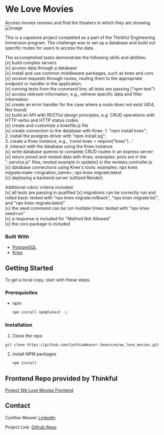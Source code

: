# We Love Movies 
Access movies reviews and find the theaters in which they are showing.
<br/>
![image](https://github.com/CynthiaWeaver-Jeannine/we_love_movies/assets/132491873/feafdc79-6f05-4cb2-8b0e-e5a2ff280ad9)

This is a capstone project completed as a part of the Thinkful Engineering Immersion program.
The challenge was to set up a database and build out specific routes for users to access the data. 

The accomplished tasks demonstrate the following skills and abilities:  
[x] build complex servers  
[x] access data through a database  
[x] install and use common middleware packages, such as knex and cors  
[x] receive requests through routes, routing them to the appropriate endpoint or handler in the application.  
[x] running tests from the command line; all tests are passing ("npm test")  
[x] access relevant information, e.g., retrieve specific data and filter information  
[x] create an error handler for the case where a route does not exist (404, Not found)  
[x] build an API with RESTful design principles, e.g. CRUD operations with HTTP verbs and HTTP status codes.  
[x] create and customize a knexfile.js file  
[x] create connection to the database with Knex: 1. "npm install knex";  
    2. install the postgres driver with "npm install pg";  
    3. create a Knex instance, e.g., 'const knex = require("knex")...'  
    4. interact with the database using the Knex instance  
[x] write database queries to complete CRUD routes in an express server  
[x] return joined and nested data with Knex; examples: joins are in the "..service.js" files; nested example in update() in the reviews.controller.js  
[x] database connections using Knex's tools: examples: npx knex migrate:make <migration_name>; npx knex migrate:latest   
[x] deploying a backend server (utilized Render)

Additional rubric criteria included:  
[x] all tests are passing in qualified
[x] migrations can be correctly run and rolled back: tested with "npx knex migrate:rollback", "npx knex migrate:list", and "npx knex migrate:latest"   
[x] the seed command can be run multiple times: tested with "npx knex seed:run"  
[x] a response is included for "Method Not Allowed"  
[x] the cors package is included 
### Built With
* [PostgreSQL](https://www.postgresql.org/)
* [Knex](https://knexjs.org/)


## Getting Started

To get a local copy, start with these steps.

### Prerequisites
* npm
  ```sh
  npm install npm@latest -g
  ```

### Installation
1.  Clone the repo
   ```sh
  git clone https://github.com/CynthiaWeaver-Jeannine/we_love_movies.git
   ```
2. Install NPM packages
   ```sh
   npm install
   ```
## Frontend Repo provided by Thinkful
[Project We Love Movies Frontend](https://github.com/dakotawatkins/project-we-love-movies-frontend) 
## Contact

Cynthia Weaver [LinkedIn](linkedin.com/in/cynthiajweaver-dev)

Project Link: [Github Repo](https://github.com/CynthiaWeaver-Jeannine/we_love_movies) 
